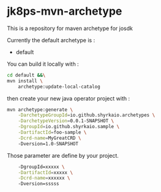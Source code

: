 # jk8ps-mvn-archetype

This is a repository for maven archetype for josdk 

Currently the default archetype is :

- default

You can build it locally with :

```bash
cd default &&\
mvn install \ 
    archetype:update-local-catalog
```

then create your new java operator project with :

```bash
mvn archetype:generate \
    -DarchetypeGroupId=io.github.shyrkaio.archetypes \                       -DarchetypeArtifactId=default \
    -DarchetypeVersion=0.0.1-SNAPSHOT \
    -DgroupId=io.github.shyrkaio.sample \
    -DartifactId=foo-sample \
    -Dcrd-name=MyGreatCRD \ 
    -Dversion=1.0-SNAPSHOT 
```

Those parameter are define by your project.

```bash
    -DgroupId=xxxxx \
    -DartifactId=xxxxx \
    -Dcrd-name=xxxxxx \ 
    -Dversion=sssss 
```
